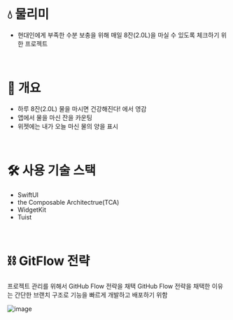 # 💧 물리미
- 현대인에게 부족한 수분 보충을 위해 매일 8잔(2.0L)을 마실 수 있도록 체크하기 위한 프로젝트

<br>

# 📒 개요
- 하루 8잔(2.0L) 물을 마시면 건강해진다! 에서 영감
- 앱에서 물을 마신 잔을 카운팅
- 위젯에는 내가 오늘 마신 물의 양을 표시

<br>

# 🛠️ 사용 기술 스택
- SwiftUI
- the Composable Architectrue(TCA)
- WidgetKit
- Tuist

<br>

# ⛓️ GitFlow 전략
프로젝트 관리를 위해서 GitHub Flow 전략을 채택
GitHub Flow 전략을 채택한 이유는 간단한 브랜치 구조로 기능을 빠르게 개발하고 배포하기 위함

![image]([https://github.com/user-attachments/assets/6fd39f71-cadf-4ab2-bae1-4c6315d788b8](https://techblog.woowahan.com/wp-content/uploads/img/2017-10-30/git-flow_overall_graph.png))
